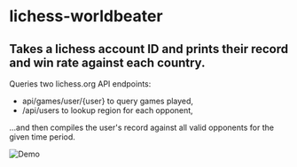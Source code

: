 # lichess-worldbeater
## Takes a lichess account ID and prints their record and win rate against each country.

Queries two lichess.org API endpoints: 
  - api/games/user/{user} to query games played,
  - /api/users to lookup region for each opponent,

...and then compiles the user's record against all valid opponents for the given time period.

![Demo](/../media/grim_trigger.jpg?raw=true "Demo")
